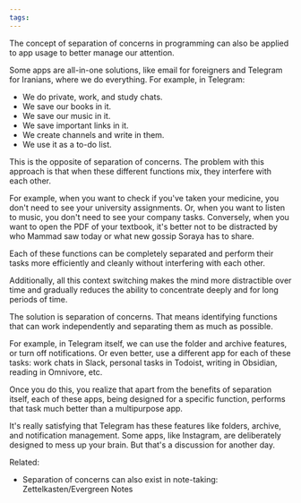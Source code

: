 ```yaml
---
tags:
---
```

The concept of separation of concerns in programming can also be applied to app usage to better manage our attention.

Some apps are all-in-one solutions, like email for foreigners and Telegram for Iranians, where we do everything. For example, in Telegram:
- We do private, work, and study chats.
- We save our books in it.
- We save our music in it.
- We save important links in it.
- We create channels and write in them.
- We use it as a to-do list.

This is the opposite of separation of concerns. The problem with this approach is that when these different functions mix, they interfere with each other.

For example, when you want to check if you've taken your medicine, you don't need to see your university assignments. Or, when you want to listen to music, you don't need to see your company tasks. Conversely, when you want to open the PDF of your textbook, it's better not to be distracted by who Mammad saw today or what new gossip Soraya has to share.

Each of these functions can be completely separated and perform their tasks more efficiently and cleanly without interfering with each other.

Additionally, all this context switching makes the mind more distractible over time and gradually reduces the ability to concentrate deeply and for long periods of time.

The solution is separation of concerns. That means identifying functions that can work independently and separating them as much as possible.

For example, in Telegram itself, we can use the folder and archive features, or turn off notifications. Or even better, use a different app for each of these tasks: work chats in Slack, personal tasks in Todoist, writing in Obsidian, reading in Omnivore, etc.

Once you do this, you realize that apart from the benefits of separation itself, each of these apps, being designed for a specific function, performs that task much better than a multipurpose app.

It's really satisfying that Telegram has these features like folders, archive, and notification management. Some apps, like Instagram, are deliberately designed to mess up your brain. But that's a discussion for another day.

Related:
- Separation of concerns can also exist in note-taking: Zettelkasten/Evergreen Notes